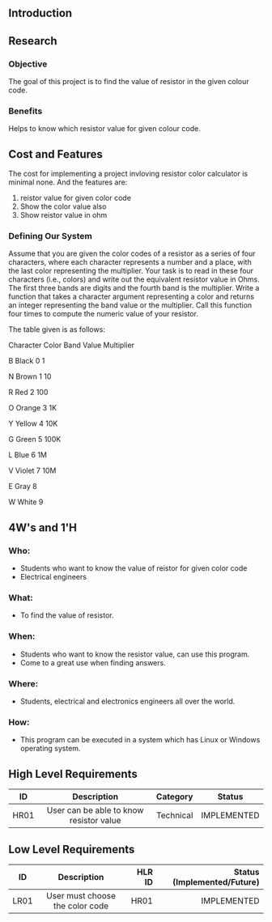 ## Introduction



## Research
### Objective
The goal of this project is to find the value of resistor in the given colour code.

### Benefits
Helps to know which resistor value for given colour code.

## Cost and Features
The cost for implementing a project invloving resistor color calculator is minimal none. And the features are:
1. reistor value for given color code 
2. Show the color value also
3. Show reistor value in ohm

### Defining Our System
Assume that you are given the color codes of a resistor as a series of four characters, where each character represents a number and 
a place, with the last color representing the multiplier. Your task is to read in these four characters (i.e., colors) and write out the
equivalent resistor value in Ohms. The first three bands are digits and the fourth band is the multiplier. Write a function that takes a
character argument representing a color and returns an integer representing the band value or the multiplier. Call this function four
times to compute the numeric value of your resistor.

The table given is as follows:

Character Color Band Value Multiplier

B Black 0 1

N Brown 1 10

R Red 2 100

O Orange 3 1K

Y Yellow 4 10K

G Green 5 100K

L Blue 6 1M

V Violet 7 10M

E Gray 8

W White 9

## 4W's and 1'H
### Who:
* Students who want to know the value of reistor for given color code
* Electrical engineers

### What:
* To find the value of resistor.

### When:
* Students who want to know the resistor value, can use this program.
* Come to a great use when finding answers.

### Where:
* Students, electrical and electronics engineers all over the world.

### How:
* This program can be executed in a system which has Linux or Windows operating system.

## High Level Requirements
| ID   | Description                                | Category  | Status      |
| -----|:------------------------------------------:|:---------:|:-----------:|
| HR01 | User can be able to know resistor value    | Technical | IMPLEMENTED |



## Low Level Requirements
| ID    | Description                                                             | HLR ID | Status (Implemented/Future) |
| ------|:-----------------------------------------------------------------------:| ------:|----------------------------:|
| LR01  | User must choose the color code                                         | HR01   | IMPLEMENTED |

